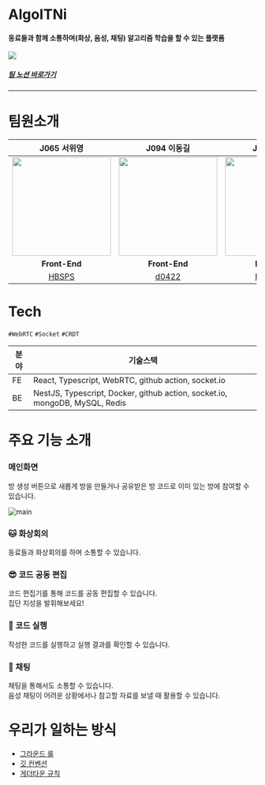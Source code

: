 # AlgoITNi
#### 동료들과 함께 소통하며(화상, 음성, 채팅) 알고리즘 학습을 할 수 있는 플랫폼
<img src="https://github.com/boostcampwm2023/web05-AlgoITNi/assets/84272873/03e6fe44-49fc-4ef1-9eb1-52747bb93251">

##### [팀 노션 바로가기](!https://energetic-palm-634.notion.site/AlgoITNi-4d712d57a7be42bfb625d23d5eab5453?pvs=4)

---
# 팀원소개

|                                  J065 서위영                                   |                                  J094 이동길                                   |                                 J126 이희경                                  |                                 J151 지승민                                  |
| :----------------------------------------------------------------------------: | :----------------------------------------------------------------------------: | :--------------------------------------------------------------------------: | :--------------------------------------------------------------------------: |
| <img src="https://avatars.githubusercontent.com/u/96584994?v=4" width="200" /> | <img src="https://avatars.githubusercontent.com/u/99241871?v=4" width="200" /> | <img src="https://avatars.githubusercontent.com/u/84272873?v=4" width="200"> | <img src="https://avatars.githubusercontent.com/u/87487149?v=4" width="200"> |
|                                 **Front-End**                                  |                                 **Front-End**                                  |                                 **Back-End**                                 |                                 **Back-End**                                 |
|                       [HBSPS](https://github.com/HBSPS)                        |                       [d0422](https://github.com/d0422)                        |                   [HKLeeeee](https://github.com/HKLeeeee)                    |                  [Gseungmin](https://github.com/Gseungmin)                   |


# Tech
`#WebRTC` `#Socket` `#CRDT` 

| 분야 | 기술스택 |
|----|------|
| FE | React, Typescript, WebRTC, github action, socket.io |
| BE | NestJS, Typescript, Docker, github action, socket.io, mongoDB, MySQL, Redis |

# 주요 기능 소개
### 메인화면
방 생성 버튼으로 새롭게 방을 만들거나 공유받은 방 코드로 이미 있는 방에 참여할 수 있습니다.

![main](https://github.com/boostcampwm2023/web05-AlgoITNi/assets/84272873/f4b34b43-efbf-4ada-8806-6a7bb9cd17d5)

### 🐱 화상회의
 동료들과 화상회의를 하며 소통할 수 있습니다.
### 😎 코드 공동 편집
 코드 편집기를 통해 코드를 공동 편집할 수 있습니다. <br>
집단 지성을 발휘해보세요!
### 🐍 코드 실행
작성한 코드를 실행하고 실행 결과를 확인할 수 있습니다.
### 💬 채팅
채팅을 통해서도 소통할 수 있습니다. <br>
음성 채팅이 어려운 상황에서나 참고할 자료를 보낼 때 활용할 수 있습니다. 

# 우리가 일하는 방식
- [그라운드 룰](https://energetic-palm-634.notion.site/1f2cbea527e341c7ad1c8fd84ed5104d?pvs=4)
- [깃 컨벤션](https://energetic-palm-634.notion.site/Git-Convention-8563596644404eb49148a940773d2be8?pvs=4)
- [게더타운 규칙](https://energetic-palm-634.notion.site/b3b67313c1f748e7b58abf99466b000b?pvs=4)

